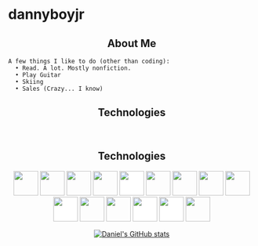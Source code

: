 # dannyboyjr


<h2 align=center> About Me </h2>

```
A few things I like to do (other than coding): 
  • Read. A lot. Mostly nonfiction.
  • Play Guitar
  • Skiing 
  • Sales (Crazy... I know) 
  ```
  
  <h2 align=center> Technologies </h2>
  <div align=center>
  <img src=""/>
  <img src=""/>
  <img src=""/>
  <img src=""/>
  <img src=""/>
  
<h2 align=center>Technologies</h2>
<div align=center>
  <img src="https://cdn.jsdelivr.net/gh/devicons/devicon/icons/javascript/javascript-original.svg" style=width:50px />
  <img src="https://cdn.jsdelivr.net/gh/devicons/devicon/icons/react/react-original.svg" style=width:50px />
  <img src="https://cdn.jsdelivr.net/gh/devicons/devicon/icons/redux/redux-original.svg" style=width:50px /> 
  <img src="https://cdn.jsdelivr.net/gh/devicons/devicon/icons/nodejs/nodejs-original.svg" style=width:50px /> 
  <img src="https://cdn.jsdelivr.net/gh/devicons/devicon/icons/express/express-original.svg" style=width:50px;background-color:#ffffff /> 
  <img src="https://cdn.jsdelivr.net/gh/devicons/devicon/icons/postgresql/postgresql-original.svg" style=width:50px /> 
  <img src="https://cdn.jsdelivr.net/gh/devicons/devicon/icons/sequelize/sequelize-original.svg" style=width:50px />
  <img src="https://cdn.jsdelivr.net/gh/devicons/devicon/icons/css3/css3-original.svg" style=width:50px />
  <img src="https://cdn.jsdelivr.net/gh/devicons/devicon/icons/html5/html5-original.svg" style=width:50px />
  <img src="https://cdn.jsdelivr.net/gh/devicons/devicon/icons/socketio/socketio-original.svg" style=width:50px;background-color:#ffffff />
  <img src="https://cdn.jsdelivr.net/gh/devicons/devicon/icons/git/git-original.svg" style=width:50px /> 
  <img src="https://cdn.jsdelivr.net/gh/devicons/devicon/icons/visualstudio/visualstudio-plain.svg" style=width:50px />
  <img src="https://cdn.jsdelivr.net/gh/devicons/devicon/icons/flask/flask-original.svg" style=width:50px;background-color:#ffffff />
  <img src="https://cdn.jsdelivr.net/gh/devicons/devicon/icons/sqlalchemy/sqlalchemy-original.svg" style=width:50px;background-color:#ffffff />
  <img src="https://cdn.jsdelivr.net/gh/devicons/devicon/icons/amazonwebservices/amazonwebservices-original.svg" style=width:50px />
  
  
  
  
  [![Daniel's GitHub stats](https://github-readme-stats.vercel.app/api?username=dannyboyjr)](https://github.com/dannyboyjr/github-readme-stats)

 
